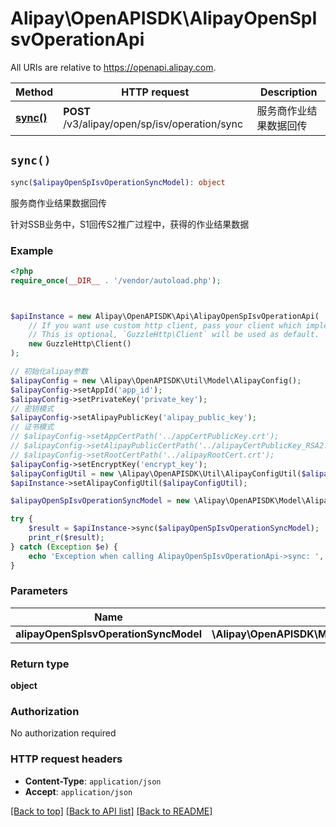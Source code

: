 # Alipay\OpenAPISDK\AlipayOpenSpIsvOperationApi

All URIs are relative to https://openapi.alipay.com.

Method | HTTP request | Description
------------- | ------------- | -------------
[**sync()**](AlipayOpenSpIsvOperationApi.md#sync) | **POST** /v3/alipay/open/sp/isv/operation/sync | 服务商作业结果数据回传


## `sync()`

```php
sync($alipayOpenSpIsvOperationSyncModel): object
```

服务商作业结果数据回传

针对SSB业务中，S1回传S2推广过程中，获得的作业结果数据

### Example

```php
<?php
require_once(__DIR__ . '/vendor/autoload.php');



$apiInstance = new Alipay\OpenAPISDK\Api\AlipayOpenSpIsvOperationApi(
    // If you want use custom http client, pass your client which implements `GuzzleHttp\ClientInterface`.
    // This is optional, `GuzzleHttp\Client` will be used as default.
    new GuzzleHttp\Client()
);

// 初始化alipay参数
$alipayConfig = new \Alipay\OpenAPISDK\Util\Model\AlipayConfig();
$alipayConfig->setAppId('app_id');
$alipayConfig->setPrivateKey('private_key');
// 密钥模式
$alipayConfig->setAlipayPublicKey('alipay_public_key');
// 证书模式
// $alipayConfig->setAppCertPath('../appCertPublicKey.crt');
// $alipayConfig->setAlipayPublicCertPath('../alipayCertPublicKey_RSA2.crt');
// $alipayConfig->setRootCertPath('../alipayRootCert.crt');
$alipayConfig->setEncryptKey('encrypt_key');
$alipayConfigUtil = new \Alipay\OpenAPISDK\Util\AlipayConfigUtil($alipayConfig);
$apiInstance->setAlipayConfigUtil($alipayConfigUtil);

$alipayOpenSpIsvOperationSyncModel = new \Alipay\OpenAPISDK\Model\AlipayOpenSpIsvOperationSyncModel(); // \Alipay\OpenAPISDK\Model\AlipayOpenSpIsvOperationSyncModel

try {
    $result = $apiInstance->sync($alipayOpenSpIsvOperationSyncModel);
    print_r($result);
} catch (Exception $e) {
    echo 'Exception when calling AlipayOpenSpIsvOperationApi->sync: ', $e->getMessage(), PHP_EOL;
}
```

### Parameters

Name | Type | Description  | Notes
------------- | ------------- | ------------- | -------------
 **alipayOpenSpIsvOperationSyncModel** | **\Alipay\OpenAPISDK\Model\AlipayOpenSpIsvOperationSyncModel**|  | [optional]

### Return type

**object**

### Authorization

No authorization required

### HTTP request headers

- **Content-Type**: `application/json`
- **Accept**: `application/json`

[[Back to top]](#) [[Back to API list]](../../README.md#api-endpoints)
[[Back to README]](../../README.md)

